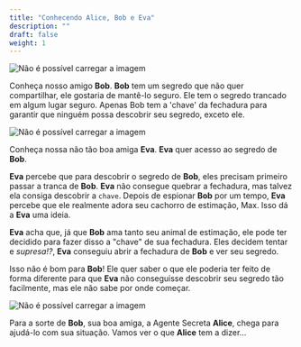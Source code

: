 ```yaml
---
title: "Conhecendo Alice, Bob e Eva"
description: ""
draft: false
weight: 1
---
```


![Não é possível carregar a imagem](../img/Bob.png?height=250px)

Conheça nosso amigo <b>Bob</b>. **Bob** tem um segredo que não quer compartilhar, ele
gostaria de mantê-lo seguro. Ele tem o segredo trancado em algum lugar seguro. Apenas
Bob tem a 'chave' da fechadura para garantir que ninguém possa descobrir seu segredo,
exceto ele.

![Não é possível carregar a imagem](../img/Eva.png?height=250px)

Conheça nossa não tão boa amiga <b>Eva</b>. **Eva** quer acesso ao segredo de **Bob**.

**Eva** percebe que para descobrir o segredo de **Bob**, eles precisam primeiro passar a
tranca de **Bob**. **Eva** não consegue quebrar a fechadura, mas talvez ela consiga descobrir a
`chave`. Depois de espionar **Bob** por um tempo, **Eva** percebe que ele realmente
adora seu cachorro de estimação, Max. Isso dá a **Eva** uma ideia.

**Eva** acha que, já que **Bob** ama tanto seu animal de estimação, ele pode ter decidido
para fazer disso a "chave" de sua fechadura. Eles decidem tentar e *supresa!?*,
**Eva** conseguiu abrir a fechadura de **Bob** e ver seu segredo.

Isso não é bom para **Bob**! Ele quer saber o que ele poderia ter feito
de forma diferente para que **Eva** não conseguisse descobrir seu segredo tão facilmente, mas ele não
sabe por onde começar.

![Não é possível carregar a imagem](../img/Alice.png?height=250px)

Para a sorte de **Bob**, sua boa amiga, a Agente Secreta <b>Alice</b>, chega para ajudá-lo
com sua situação. Vamos ver o que **Alice** tem a dizer...
